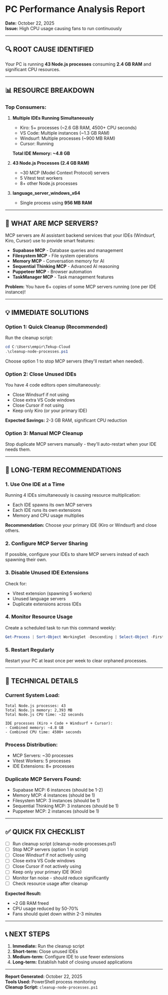 # PC Performance Analysis Report
**Date:** October 22, 2025  
**Issue:** High CPU usage causing fans to run continuously

---

## 🔍 **ROOT CAUSE IDENTIFIED**

Your PC is running **43 Node.js processes** consuming **2.4 GB RAM** and significant CPU resources.

---

## 📊 **RESOURCE BREAKDOWN**

### **Top Consumers:**
1. **Multiple IDEs Running Simultaneously**
   - Kiro: 5+ processes (~2.6 GB RAM, 4500+ CPU seconds)
   - VS Code: Multiple instances (~1.3 GB RAM)
   - Windsurf: Multiple processes (~900 MB RAM)
   - Cursor: Running
   
   **Total IDE Memory: ~4.8 GB**

2. **43 Node.js Processes (2.4 GB RAM)**
   - ~30 MCP (Model Context Protocol) servers
   - 5 Vitest test workers
   - 8+ other Node.js processes

3. **language_server_windows_x64**
   - Single process using **956 MB RAM**

---

## 🎯 **WHAT ARE MCP SERVERS?**

MCP servers are AI assistant backend services that your IDEs (Windsurf, Kiro, Cursor) use to provide smart features:

- **Supabase MCP** - Database queries and management
- **Filesystem MCP** - File system operations
- **Memory MCP** - Conversation memory for AI
- **Sequential Thinking MCP** - Advanced AI reasoning
- **Puppeteer MCP** - Browser automation
- **TaskManager MCP** - Task management features

**Problem:** You have 6+ copies of some MCP servers running (one per IDE instance)!

---

## 💡 **IMMEDIATE SOLUTIONS**

### **Option 1: Quick Cleanup (Recommended)**
Run the cleanup script:
```powershell
cd C:\Users\empir\Tekup-Cloud
.\cleanup-node-processes.ps1
```

Choose option 1 to stop MCP servers (they'll restart when needed).

### **Option 2: Close Unused IDEs**
You have 4 code editors open simultaneously:
- Close Windsurf if not using
- Close extra VS Code windows
- Close Cursor if not using
- Keep only Kiro (or your primary IDE)

**Expected Savings:** 2-3 GB RAM, significant CPU reduction

### **Option 3: Manual MCP Cleanup**
Stop duplicate MCP servers manually - they'll auto-restart when your IDE needs them.

---

## 🚀 **LONG-TERM RECOMMENDATIONS**

### **1. Use One IDE at a Time**
Running 4 IDEs simultaneously is causing resource multiplication:
- Each IDE spawns its own MCP servers
- Each IDE runs its own extensions
- Memory and CPU usage multiplies

**Recommendation:** Choose your primary IDE (Kiro or Windsurf) and close others.

### **2. Configure MCP Server Sharing**
If possible, configure your IDEs to share MCP servers instead of each spawning their own.

### **3. Disable Unused IDE Extensions**
Check for:
- Vitest extension (spawning 5 workers)
- Unused language servers
- Duplicate extensions across IDEs

### **4. Monitor Resource Usage**
Create a scheduled task to run this command weekly:
```powershell
Get-Process | Sort-Object WorkingSet -Descending | Select-Object -First 20 | Format-Table Name, Id, @{Name="Memory(MB)";Expression={[math]::Round($_.WorkingSet/1MB,2)}}
```

### **5. Restart Regularly**
Restart your PC at least once per week to clear orphaned processes.

---

## 🔧 **TECHNICAL DETAILS**

### **Current System Load:**
```
Total Node.js processes: 43
Total Node.js memory: 2,393 MB
Total Node.js CPU time: ~32 seconds

IDE processes (Kiro + Code + Windsurf + Cursor): 
- Combined memory: ~4.8 GB
- Combined CPU time: 4500+ seconds
```

### **Process Distribution:**
- MCP Servers: ~30 processes
- Vitest Workers: 5 processes  
- IDE Extensions: 8+ processes

### **Duplicate MCP Servers Found:**
- Supabase MCP: 6 instances (should be 1-2)
- Memory MCP: 4 instances (should be 1)
- Filesystem MCP: 3 instances (should be 1)
- Sequential Thinking MCP: 3 instances (should be 1)
- Puppeteer MCP: 2 instances (should be 1)

---

## ✅ **QUICK FIX CHECKLIST**

- [ ] Run cleanup script (cleanup-node-processes.ps1)
- [ ] Stop MCP servers (option 1 in script)
- [ ] Close Windsurf if not actively using
- [ ] Close extra VS Code windows
- [ ] Close Cursor if not actively using
- [ ] Keep only your primary IDE (Kiro)
- [ ] Monitor fan noise - should reduce significantly
- [ ] Check resource usage after cleanup

**Expected Result:** 
- ~2 GB RAM freed
- CPU usage reduced by 50-70%
- Fans should quiet down within 2-3 minutes

---

## 📞 **NEXT STEPS**

1. **Immediate:** Run the cleanup script
2. **Short-term:** Close unused IDEs
3. **Medium-term:** Configure IDE to use fewer extensions
4. **Long-term:** Establish habit of closing unused applications

---

**Report Generated:** October 22, 2025  
**Tools Used:** PowerShell process monitoring  
**Cleanup Script:** `cleanup-node-processes.ps1`
